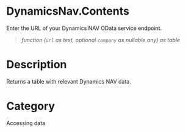 ﻿# DynamicsNav.Contents
Enter the URL of your Dynamics NAV OData service endpoint.
> _function (<code>url</code> as text, optional <code>company</code> as nullable any) as table_
# Description 
Returns a table with relevant Dynamics NAV data. 
# Category 
Accessing data
